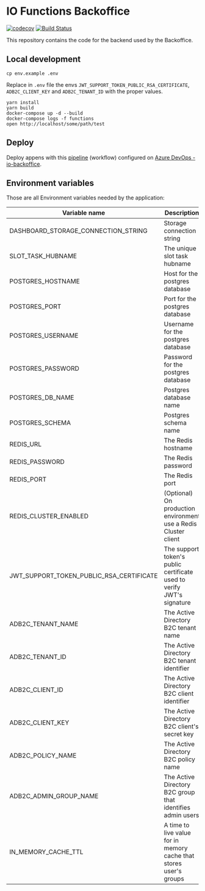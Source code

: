 # IO Functions Backoffice

[![codecov](https://codecov.io/gh/pagopa/io-functions-backoffice/branch/master/graph/badge.svg)](https://codecov.io/gh/pagopa/io-functions-backoffice)
[![Build Status](https://dev.azure.com/pagopa-io/io-backoffice/_apis/build/status/pagopa.io-backoffice-backend?branchName=master)](https://dev.azure.com/pagopa-io/io-backoffice/_build/latest?definitionId=37&branchName=master)

This repository contains the code for the backend used by the Backoffice.

## Local development

```shell
cp env.example .env
```

Replace in `.env` file the envs `JWT_SUPPORT_TOKEN_PUBLIC_RSA_CERTIFICATE`, `ADB2C_CLIENT_KEY` and `ADB2C_TENANT_ID` with the proper values.

```shell
yarn install
yarn build
docker-compose up -d --build
docker-compose logs -f functions
open http://localhost/some/path/test
```

## Deploy

Deploy appens with this [pipeline](./azure-pipelines.yml)
(workflow) configured on [Azure DevOps - io-backoffice](https://dev.azure.com/pagopa-io/io-backoffice).

## Environment variables

Those are all Environment variables needed by the application:

| Variable name                            | Description                                                                       | type   |
|------------------------------------------|-----------------------------------------------------------------------------------|--------|
| DASHBOARD_STORAGE_CONNECTION_STRING      | Storage connection string                                                         | string |
| SLOT_TASK_HUBNAME                        | The unique slot task hubname                                                      | string |
| POSTGRES_HOSTNAME                        | Host for the postgres database                                                    | string |
| POSTGRES_PORT                            | Port for the postgres database                                                    | number |
| POSTGRES_USERNAME                        | Username for the postgres database                                                | string |
| POSTGRES_PASSWORD                        | Password for the postgres database                                                | string |
| POSTGRES_DB_NAME                         | Postgres database name                                                            | string |
| POSTGRES_SCHEMA                          | Postgres schema name                                                              | string |
| REDIS_URL                                | The Redis hostname                                                                | string |
| REDIS_PASSWORD                           | The Redis password                                                                | string |
| REDIS_PORT                               | The Redis port                                                                    | string |
| REDIS_CLUSTER_ENABLED                    | (Optional) On production environment use a Redis Cluster client                   | boolean|
| JWT_SUPPORT_TOKEN_PUBLIC_RSA_CERTIFICATE | The support token's public certificate used to verify JWT's signature             | string |
| ADB2C_TENANT_NAME                        | The Active Directory B2C tenant name                                              | string |
| ADB2C_TENANT_ID                          | The Active Directory B2C tenant identifier                                        | string |
| ADB2C_CLIENT_ID                          | The Active Directory B2C client identifier                                        | string |
| ADB2C_CLIENT_KEY                         | The Active Directory B2C client's secret key                                      | string |
| ADB2C_POLICY_NAME                        | The Active Directory B2C policy name                                              | string |
| ADB2C_ADMIN_GROUP_NAME                   | The Active Directory B2C group that identifies admin users                        | string |
| IN_MEMORY_CACHE_TTL                      | A time to live value for in memory cache that stores user's groups                | number |
